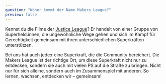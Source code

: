 ```yaml
---
question: "Woher kommt der Name Makers League?"
preview: false
---
```


Kennst du die Filme der [Justice League](<https://de.wikipedia.org/wiki/Justice_League_(Film)>)? Er handelt von einer Gruppe von Superheld:innen, die ungewöhnliche Wege gehen und sich im Kampf für Gerechtigkeit gemeinsam mit ihren unterschiedlichen Superkräften unterstützen.

Bei uns hat auch jede:r eine Superkraft, die die Community bereichert. Die Makers League ist der richtige Ort, um diese Superkraft nicht nur zu entdecken, sondern sie auch mit vielen PS auf die Straße zu bringen. Nicht nur für sich alleine, sondern auch im Zusammenspiel mit anderen. So lernen, wachsen, entdecken wir – gemeinsam!

